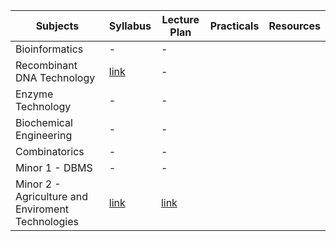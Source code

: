 
|  Subjects | Syllabus  | Lecture Plan | Practicals | Resources | 
| --------- | ----------- | ---------- | ---------- | ---------- | 
| Bioinformatics | - | - |
| Recombinant DNA Technology | [link](https://docs.google.com/document/d/1NL-r3Hv8cS0XNphtPGSUsKWQi2l3Y4ZE6cWnSNmpLQQ/edit) | - |
| Enzyme Technology | - | - |
| Biochemical Engineering | - | - |
| Combinatorics| - | - |
| Minor 1 - DBMS | - | - |
| Minor 2 - Agriculture and Enviroment Technologies | [link](https://docs.google.com/document/d/1gGT5jBar7wLapP5iy7yFRGjwSSdrvc94UQ3y9Opx8CQ/edit) | [link](https://docs.google.com/document/d/1C2E-Bw-JhVomHWkXU1aV-XSI1GBlyN_zHCgeQuI9nf0/edit)|

